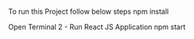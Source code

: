 To run this Project follow below steps
npm install 

Open Terminal 2 - Run React JS Application
npm start